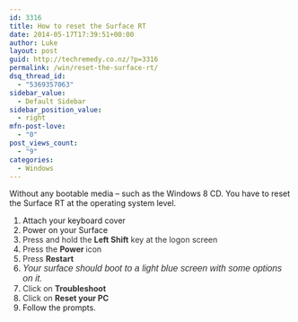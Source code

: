 ```yaml
---
id: 3316
title: How to reset the Surface RT
date: 2014-05-17T17:39:51+00:00
author: Luke
layout: post
guid: http://techremedy.co.nz/?p=3316
permalink: /win/reset-the-surface-rt/
dsq_thread_id:
  - "5369357063"
sidebar_value:
  - Default Sidebar
sidebar_position_value:
  - right
mfn-post-love:
  - "0"
post_views_count:
  - "9"
categories:
  - Windows
---
```

Without any bootable media &#8211; such as the Windows 8 CD. You have to reset the Surface RT at the operating system level.

  1. Attach your keyboard cover
  2. Power on your Surface
  3. <span style="color: #333333">Press and hold the </span><b style="color: #333333">Left Shift</b><span style="color: #333333"> key at the logon screen</span>
  4. <span style="color: #333333">Press the </span><b style="color: #333333">Power </b><span style="color: #333333">icon</span>
  5. <span style="color: #333333">Press </span><b style="color: #333333">Restart</b>
  6. <em style="font-family: sans-serif;font-size: medium"><span style="color: #333333">Your surface should boot to a light blue screen with some options on it.</span></em>
  7. <span style="color: #333333">Click on </span><b style="color: #333333">Troubleshoot</b>
  8. <span style="color: #333333">Click on </span><b style="color: #333333">Reset your PC</b>
  9. Follow the prompts.

&nbsp;
